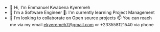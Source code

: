 - 👋 Hi, I’m Emmanuel Kwabena Kyeremeh
- 👀 I’m a Software Engineer
🌱: I'm currently learning Project Management
- 💞️ I’m looking to collaborate on Open source projects
📫 You can reach me via my email ekyeremeh7@gmail.com or +233558121540 via phone

<!---
ekyeremeh7/ekyeremeh7 is a ✨ special ✨ repository because its `README.md` (this file) appears on your GitHub profile.
You can click the Preview link to take a look at your changes.
--->
